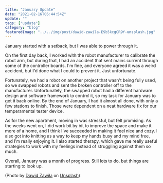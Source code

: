 ```yaml
---
title: "January Update"
date: "2021-02-16T05:44:54Z"
update: ""
tags: ["update"]
category: "blog"
featuredImage: "../../img/post/dawid-zawila-E9b5kcgCR9Y-unsplash.jpg"
---
```

January started with a setback, but I was able to power through it.

On the first day back, I worked with the robot manufacturer to calibrate the robot arm, but during that, I had an accident that sent mains current through some of the controller boards. I'm fine, and everyone agreed it was a weird accident, but I'd done what I could to prevent it. Just unfortunate. 

Fortunately, we had a robot on another project that wasn't being fully used, so we swapped robots and sent the broken controller off to the manufacturer. Unfortunately, the swapped robot had a different hardware design and software framework to control it, so my task for January was to get it back online. By the end of January, I had it almost all done, with only a few stations to finish. Those were dependent on a neat hardware fix for our temperamental tester device.

As for the new apartment, moving in was stressful, but felt promising. As the weeks went on, I did work bit by bit to improve the space and make it more of a home, and I think I've succeeded in making it feel nice and cozy. I also got into knitting as a way to keep my hands busy and my mind free, and I'm really enjoying it. I also started therapy, which gave me really useful strategies to work with my feelings instead of struggling against them so much.

Overall, January was a month of progress. Still lots to do, but things are starting to look up.

(Photo by [Dawid Zawiła](https://unsplash.com/@davealmine?utm_source=unsplash&utm_medium=referral&utm_content=creditCopyText) on [Unsplash](https://unsplash.com/s/photos/hopeful?utm_source=unsplash&utm_medium=referral&utm_content=creditCopyText))